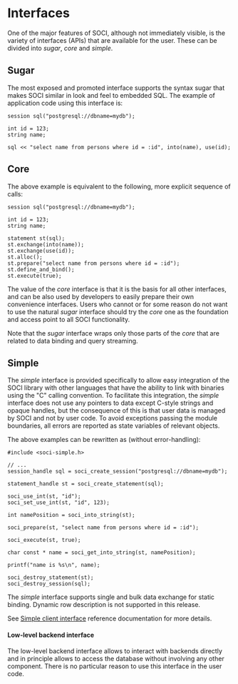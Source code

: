 # Interfaces

One of the major features of SOCI, although not immediately visible, is the variety of interfaces (APIs) that are available for the user. These can be divided into *sugar*, *core* and *simple*.

## Sugar

The most exposed and promoted interface supports the syntax sugar that makes SOCI similar in look and feel to embedded SQL.
The example of application code using this interface is:

    session sql("postgresql://dbname=mydb");

    int id = 123;
    string name;

    sql << "select name from persons where id = :id", into(name), use(id);

## Core

The above example is equivalent to the following, more explicit sequence of calls:

    session sql("postgresql://dbname=mydb");

    int id = 123;
    string name;

    statement st(sql);
    st.exchange(into(name));
    st.exchange(use(id));
    st.alloc();
    st.prepare("select name from persons where id = :id");
    st.define_and_bind();
    st.execute(true);

The value of the *core* interface is that it is the basis for all other interfaces, and can be also used by developers to easily prepare their own convenience interfaces.
Users who cannot or for some reason do not want to use the natural *sugar* interface should try the *core* one as the foundation and access point to all SOCI functionality.

Note that the *sugar* interface wraps only those parts of the *core* that are related to data binding and query streaming.

## Simple

The *simple* interface is provided specifically to allow easy integration of the SOCI library with other languages that have the ability to link with binaries using the "C" calling convention.
To facilitate this integration, the *simple* interface does not use any pointers to data except C-style strings and opaque handles, but the consequence of this is that user data is managed by SOCI and not by user code.
To avoid exceptions passing the module boundaries, all errors are reported as state variables of relevant objects.

The above examples can be rewritten as (without error-handling):

    #include <soci-simple.h>

    // ...
    session_handle sql = soci_create_session("postgresql://dbname=mydb");

    statement_handle st = soci_create_statement(sql);

    soci_use_int(st, "id");
    soci_set_use_int(st, "id", 123);

    int namePosition = soci_into_string(st);

    soci_prepare(st, "select name from persons where id = :id");

    soci_execute(st, true);

    char const * name = soci_get_into_string(st, namePosition);

    printf("name is %s\n", name);

    soci_destroy_statement(st);
    soci_destroy_session(sql);


The *simple* interface supports single and bulk data exchange for static binding.
Dynamic row description is not supported in this release.

See [Simple client interface](/reference.html#simpleclient) reference documentation for more details.

#### Low-level backend interface

The low-level backend interface allows to interact with backends directly and in principle allows to access the database without involving any other component.
There is no particular reason to use this interface in the user code.
